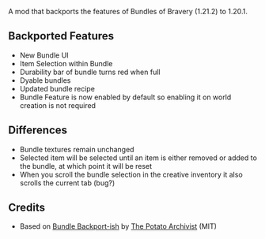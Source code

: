 A mod that backports the features of Bundles of Bravery (1.21.2) to 1.20.1.

## Backported Features
- New Bundle UI
- Item Selection within Bundle
- Durability bar of bundle turns red when full
- Dyable bundles
- Updated bundle recipe
- Bundle Feature is now enabled by default so enabling it on world creation is not required

## Differences
- Bundle textures remain unchanged
- Selected item will be selected until an item is either removed or added to the bundle, at which point it will be reset
- When you scroll the bundle selection in the creative inventory it also scrolls the current tab (bug?)

## Credits
- Based on [Bundle Backport-ish](https://modrinth.com/mod/bundle-backportish) by [The Potato Archivist](https://modrinth.com/user/ThePotatoArchivist) (MIT)
